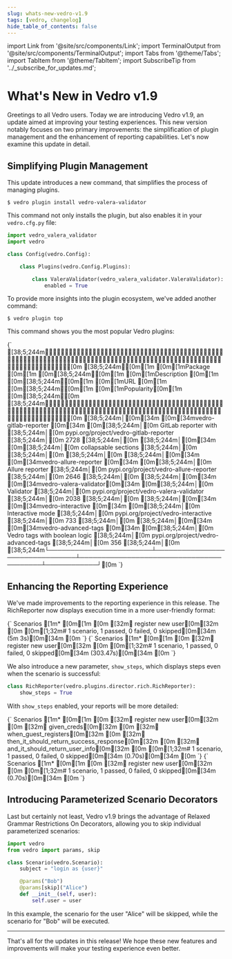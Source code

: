```yaml
---
slug: whats-new-vedro-v1.9
tags: [vedro, changelog]
hide_table_of_contents: false
---
```


import Link from '@site/src/components/Link';
import TerminalOutput from '@site/src/components/TerminalOutput';
import Tabs from '@theme/Tabs';
import TabItem from '@theme/TabItem';
import SubscribeTip from '../_subscribe_for_updates.md';

# What's New in Vedro v1.9

Greetings to all Vedro users. Today we are introducing <Link to="https://pypi.org/project/vedro/">Vedro v1.9</Link>, an update aimed at improving your testing experiences. This new version notably focuses on two primary improvements: the simplification of plugin management and the enhancement of reporting capabilities. Let's now examine this update in detail.

<!--truncate-->

## Simplifying Plugin Management

This update introduces a new command, that simplifies the process of managing plugins.

```shell
$ vedro plugin install vedro-valera-validator
```

This command not only installs the plugin, but also enables it in your `vedro.cfg.py` file:

```python
import vedro_valera_validator
import vedro

class Config(vedro.Config):

    class Plugins(vedro.Config.Plugins):

        class ValeraValidator(vedro_valera_validator.ValeraValidator):
            enabled = True

```

To provide more insights into the plugin ecosystem, we've added another command:

```shell
$ vedro plugin top
```

This command shows you the most popular <Link to="/plugins">Vedro plugins</Link>:

<TerminalOutput>
{`
[38;5;244m┏━━━━━━━━━━━━━━━━━━━━━━━━┳━━━━━━━━━━━━━━━━━━━━━━━━━━━━━━━━┳━━━━━━━━━━━━━━━━━━━━━━━━━━━━━━━━━━━━━━━━━┳━━━━━━━━━━━━┓[0m
[38;5;244m┃[0m[1m [0m[1mPackage               [0m[1m [0m[38;5;244m┃[0m[1m [0m[1mDescription                   [0m[1m [0m[38;5;244m┃[0m[1m [0m[1mURL                                    [0m[1m [0m[38;5;244m┃[0m[1m [0m[1mPopularity[0m[1m [0m[38;5;244m┃[0m
[38;5;244m┡━━━━━━━━━━━━━━━━━━━━━━━━╇━━━━━━━━━━━━━━━━━━━━━━━━━━━━━━━━╇━━━━━━━━━━━━━━━━━━━━━━━━━━━━━━━━━━━━━━━━━╇━━━━━━━━━━━━┩[0m
[38;5;244m│[0m[34m [0m[34mvedro-gitlab-reporter [0m[34m [0m[38;5;244m│[0m GitLab reporter with           [38;5;244m│[0m pypi.org/project/vedro-gitlab-reporter  [38;5;244m│[0m       2728 [38;5;244m│[0m
[38;5;244m│[0m[34m                        [0m[38;5;244m│[0m collapsable sections           [38;5;244m│[0m                                         [38;5;244m│[0m            [38;5;244m│[0m
[38;5;244m│[0m[34m [0m[34mvedro-allure-reporter [0m[34m [0m[38;5;244m│[0m Allure reporter                [38;5;244m│[0m pypi.org/project/vedro-allure-reporter  [38;5;244m│[0m       2646 [38;5;244m│[0m
[38;5;244m│[0m[34m [0m[34mvedro-valera-validator[0m[34m [0m[38;5;244m│[0m Validator                      [38;5;244m│[0m pypi.org/project/vedro-valera-validator [38;5;244m│[0m       2038 [38;5;244m│[0m
[38;5;244m│[0m[34m [0m[34mvedro-interactive     [0m[34m [0m[38;5;244m│[0m Interactive mode               [38;5;244m│[0m pypi.org/project/vedro-interactive      [38;5;244m│[0m        733 [38;5;244m│[0m
[38;5;244m│[0m[34m [0m[34mvedro-advanced-tags   [0m[34m [0m[38;5;244m│[0m Vedro tags with boolean logic  [38;5;244m│[0m pypi.org/project/vedro-advanced-tags    [38;5;244m│[0m        356 [38;5;244m│[0m
[38;5;244m└────────────────────────┴────────────────────────────────┴─────────────────────────────────────────┴────────────┘[0m
`}</TerminalOutput>

## Enhancing the Reporting Experience

We've made improvements to the reporting experience in this release. The RichReporter now displays execution time in a more user-friendly format:

<Tabs>
  <TabItem value="humanized_duration" label="Now" default>

<TerminalOutput>
{`
Scenarios
[1m* [0m[1m
[0m [32m✔ register new user[0m[32m
[0m 
[0m[1;32m# 1 scenario, 1 passed, 0 failed, 0 skipped[0m[34m (5m 3s)[0m[34m
[0m
`}
</TerminalOutput>

  </TabItem>
  <TabItem value="duration" label="Then">

<TerminalOutput>
{`
Scenarios
[1m* [0m[1m
[0m [32m✔ register new user[0m[32m
[0m 
[0m[1;32m# 1 scenario, 1 passed, 0 failed, 0 skipped[0m[34m (303.47s)[0m[34m
[0m
`}
</TerminalOutput>

  </TabItem>
</Tabs>

We also introduce a new parameter, `show_steps`, which displays steps even when the scenario is successful:

```python
class RichReporter(vedro.plugins.director.rich.RichReporter):
    show_steps = True
```

With `show_steps` enabled, your reports will be more detailed:

<Tabs>
  <TabItem value="with_steps" label="Show Steps" default>

<TerminalOutput>
{`
Scenarios
[1m* [0m[1m
[0m [32m✔ register new user[0m[32m
[0m   [32m✔ given_creds[0m[32m
[0m   [32m✔ when_guest_registers[0m[32m
[0m   [32m✔ then_it_should_return_success_response[0m[32m
[0m   [32m✔ and_it_should_return_user_info[0m[32m
[0m 
[0m[1;32m# 1 scenario, 1 passed, 0 failed, 0 skipped[0m[34m (0.70s)[0m[34m
[0m
`}
</TerminalOutput>

  </TabItem>
  <TabItem value="without_steps" label="Hide Steps">

<TerminalOutput>
{`
Scenarios
[1m* [0m[1m
[0m [32m✔ register new user[0m[32m
[0m 
[0m[1;32m# 1 scenario, 1 passed, 0 failed, 0 skipped[0m[34m (0.70s)[0m[34m
[0m
`}
</TerminalOutput>

  </TabItem>
</Tabs>

## Introducing Parameterized Scenario Decorators

Last but certainly not least, Vedro v1.9 brings the advantage of <Link to="https://peps.python.org/pep-0614/">Relaxed Grammar Restrictions On Decorators</Link>, allowing you to skip individual parameterized scenarios:

```python
import vedro
from vedro import params, skip

class Scenario(vedro.Scenario):
    subject = "login as {user}"

    @params("Bob")
    @params[skip]("Alice")
    def __init__(self, user):
        self.user = user
```

In this example, the scenario for the user "Alice" will be skipped, while the scenario for "Bob" will be executed.

---

That's all for the updates in this release! We hope these new features and improvements will make your testing experience even better.

<SubscribeTip />
